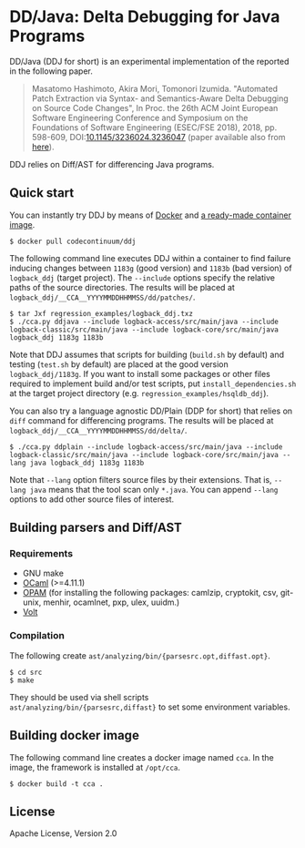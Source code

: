 # DD/Java: Delta Debugging for Java Programs

DD/Java (DDJ for short) is an experimental implementation of the reported in the following paper.

> Masatomo Hashimoto, Akira Mori, Tomonori Izumida. "Automated Patch Extraction via Syntax- and Semantics-Aware Delta Debugging on Source Code Changes", In Proc. the 26th ACM Joint European Software Engineering Conference and Symposium on the Foundations of Software Engineering (ESEC/FSE 2018), 2018, pp. 598-609, DOI:[10.1145/3236024.3236047](https://doi.org/10.1145/3236024.3236047) (paper available also from [here](https://stair.center/archives/research/ddj-esecfse2018)).

DDJ relies on Diff/AST for differencing Java programs.

## Quick start

You can instantly try DDJ by means of [Docker](https://www.docker.com/) and [a ready-made container image](https://hub.docker.com/r/codecontinuum/ddj).

    $ docker pull codecontinuum/ddj

The following command line executes DDJ within a container to find failure inducing changes between `1183g` (good version) and `1183b` (bad version) of `logback_ddj` (target project).  The `--include` options specify the relative paths of the source directories. The results will be placed at `logback_ddj/__CCA__YYYYMMDDHHMMSS/dd/patches/`.

    $ tar Jxf regression_examples/logback_ddj.txz
    $ ./cca.py ddjava --include logback-access/src/main/java --include logback-classic/src/main/java --include logback-core/src/main/java logback_ddj 1183g 1183b

Note that DDJ assumes that scripts for building (`build.sh` by default) and testing (`test.sh` by default) are placed at the good version `logback_ddj/1183g`.
If you want to install some packages or other files required to implement build and/or test scripts, put `install_dependencies.sh` at the target project directory (e.g. `regression_examples/hsqldb_ddj`).

You can also try a language agnostic DD/Plain (DDP for short) that relies on `diff` command for differencing programs. The results will be placed at `logback_ddj/__CCA__YYYYMMDDHHMMSS/dd/delta/`.

    $ ./cca.py ddplain --include logback-access/src/main/java --include logback-classic/src/main/java --include logback-core/src/main/java --lang java logback_ddj 1183g 1183b

Note that `--lang` option filters source files by their extensions. That is, `--lang java` means that the tool scan only `*.java`. You can append `--lang` options to add other source files of interest.

## Building parsers and Diff/AST

### Requirements

* GNU make
* [OCaml](http://ocaml.org/) (>=4.11.1)
* [OPAM](https://opam.ocaml.org/) (for installing the following packages: camlzip, cryptokit, csv, git-unix, menhir, ocamlnet, pxp, ulex, uuidm.)
* [Volt](https://github.com/codinuum/volt)

### Compilation

The following create `ast/analyzing/bin/{parsesrc.opt,diffast.opt}`.

    $ cd src
    $ make

They should be used via shell scripts `ast/analyzing/bin/{parsesrc,diffast}` to set some environment variables.

## Building docker image

The following command line creates a docker image named `cca`.  In the image, the framework is installed at `/opt/cca`.

    $ docker build -t cca .

## License

Apache License, Version 2.0
